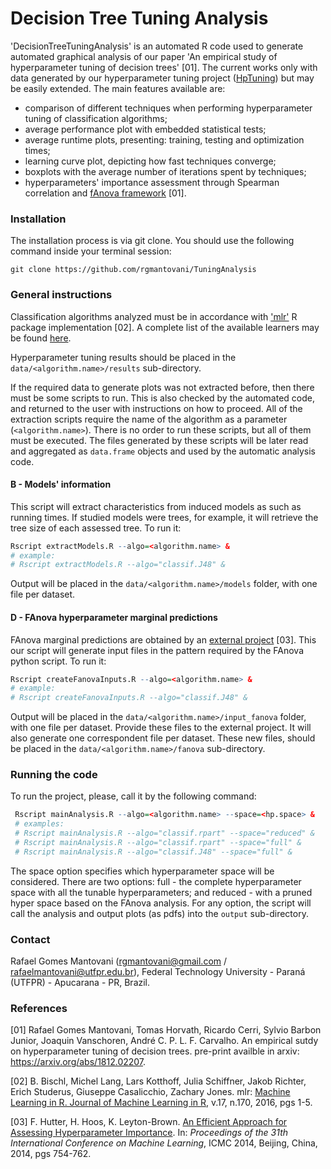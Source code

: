 # Decision Tree Tuning Analysis

'DecisionTreeTuningAnalysis' is an automated R code used to generate automated graphical analysis of our paper 'An empirical study of hyperparameter tuning of decision trees' [01]. The current works only with data generated by our hyperparameter tuning project ([HpTuning](https://github.com/rgmantovani/HpTuning))
but may be easily extended. The main features available are:

* comparison of different techniques when performing hyperparameter tuning of classification algorithms;
* average performance plot with embedded statistical tests;
* average runtime plots, presenting: training, testing and optimization times;
* learning curve plot, depicting how fast techniques converge;
* boxplots with the average number of iterations spent by techniques;
* hyperparameters' importance assessment through Spearman correlation and [fAnova framework](https://github.com/automl/fanova) [01].

### Installation

The installation process is via git clone. You should use the following command inside your terminal session:

```
git clone https://github.com/rgmantovani/TuningAnalysis
```

### General instructions

Classification algorithms analyzed must be in accordance with ['mlr'](https://github.com/mlr-org/mlr) R package implementation [02].
A complete list of the available learners may be found [here](http://mlr-org.github.io/mlr-tutorial/release/html/integrated_learners/).

Hyperparameter tuning results should be placed in the ```data/<algorithm.name>/results``` sub-directory.

If the required data to generate plots was not extracted before, then there must be some scripts to run.
This is also checked by the automated code, and returned to the user with instructions on how to proceed.
All of the extraction scripts require the name of the algorithm as a parameter (```<algorithm.name>```).
There is no order to run these scripts, but all of them must be executed.
The files generated by these scripts will be later read and aggregated as ```data.frame``` objects and used by the automatic analysis code.


#### B - Models' information

This script will extract characteristics from induced models as such as running times.
If studied models were trees, for example, it will retrieve the tree size of each assessed tree. To run it:

```R
Rscript extractModels.R --algo=<algorithm.name> &
# example:
# Rscript extractModels.R --algo="classif.J48" &
```

Output will be placed in the ```data/<algorithm.name>/models``` folder,
with one file per dataset.


#### D - FAnova hyperparameter marginal predictions

FAnova marginal predictions are obtained by an [external project](https://github.com/automl/fanova) [03]. This our script will generate
input files in the pattern required by the FAnova python script. To run it:

```R
Rscript createFanovaInputs.R --algo=<algorithm.name> &
# example:
# Rscript createFanovaInputs.R --algo="classif.J48" &
```
Output will be placed in the ```data/<algorithm.name>/input_fanova``` folder,
with one file per dataset. Provide these files to the external project. It will also generate one correspondent file per dataset.
These new files, should be placed in the ```data/<algorithm.name>/fanova``` sub-directory.

### Running the code

To run the project, please, call it by the following command:
```R
 Rscript mainAnalysis.R --algo=<algorithm.name> --space=<hp.space> &
 # examples:
 # Rscript mainAnalysis.R --algo="classif.rpart" --space="reduced" &
 # Rscript mainAnalysis.R --algo="classif.rpart" --space="full" &
 # Rscript mainAnalysis.R --algo="classif.J48" --space="full" &
```
The space option specifies which hyperparameter space will be considered. There are two options: full - the complete hyperparameter space with all the tunable hyperparameters; and reduced - with a pruned hyper space based on the FAnova analysis.
For any option, the script will call the analysis and output plots (as pdfs) into the ```output``` sub-directory.

### Contact

Rafael Gomes Mantovani (rgmantovani@gmail.com / rafaelmantovani@utfpr.edu.br), Federal Technology University - Paraná (UTFPR) - Apucarana - PR, Brazil.

### References

[01] Rafael Gomes Mantovani, Tomas Horvath, Ricardo Cerri, Sylvio Barbon Junior, Joaquin Vanschoren, André C. P. L. F. Carvalho. An empirical sutdy on hyperparameter tuning of decision trees. pre-print availble in arxiv: https://arxiv.org/abs/1812.02207.

[02] B. Bischl, Michel Lang, Lars Kotthoff, Julia Schiffner, Jakob Richter, Erich Studerus, Giuseppe Casalicchio, Zachary Jones.
mlr: [Machine Learning in R. Journal of Machine Learning in R](https://github.com/mlr-org/mlr), v.17, n.170, 2016, pgs 1-5.

[03] F. Hutter, H. Hoos, K. Leyton-Brown. [An Efficient Approach for Assessing Hyperparameter Importance](http://jmlr.org/proceedings/papers/v32/hutter14.html).
In: *Proceedings of the 31th International Conference on Machine Learning*, ICMC 2014, Beijing, China, 2014, pgs 754-762.
